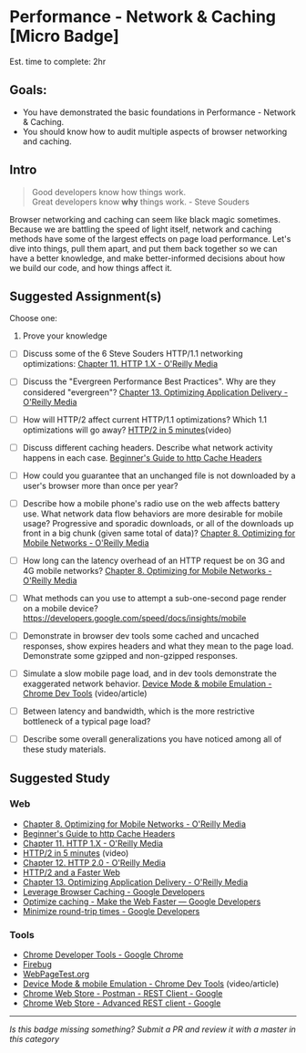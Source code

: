 Performance - Network & Caching [Micro Badge]
=============================================

Est. time to complete: 2hr

Goals:
------

- You have demonstrated the basic foundations in Performance - Network & Caching.
- You should know how to audit multiple aspects of browser networking and caching.


Intro
-----

> Good developers know how things work.  
> Great developers know **why** things work. - Steve Souders

Browser networking and caching can seem like black magic sometimes. Because we are battling the speed of light itself, network and caching methods have some of the largest effects on page load performance. Let's dive into things, pull them apart, and put them back together so we can have a better knowledge, and make better-informed decisions about how we build our code, and how things affect it.


Suggested Assignment(s)
--------------------

Choose one:

1) Prove your knowledge
  - [ ] Discuss some of the 6 Steve Souders HTTP/1.1 networking optimizations: [Chapter 11. HTTP 1.X - O&#39;Reilly Media](http://chimera.labs.oreilly.com/books/1230000000545/ch11.html)
  - [ ] Discuss the "Evergreen Performance Best Practices". Why are they considered "evergreen"? [Chapter 13. Optimizing Application Delivery - O&#39;Reilly Media](http://chimera.labs.oreilly.com/books/1230000000545/ch13.html)
  - [ ] How will HTTP/2 affect current HTTP/1.1 optimizations? Which 1.1 optimizations will go away? [HTTP/2 in 5 minutes](https://www.youtube.com/watch?v=fJ0C4zN5uOQ)(video)
  - [ ] Discuss different caching headers. Describe what network activity happens in each case. [Beginner's Guide to http Cache Headers](http://www.mobify.com/blog/beginners-guide-to-http-cache-headers/)
  - [ ] How could you guarantee that an unchanged file is not downloaded by a user's browser more than once per year?
  - [ ] Describe how a mobile phone's radio use on the web affects battery use. What network data flow behaviors are more desirable for mobile usage? Progressive and sporadic downloads, or all of the downloads up front in a big chunk (given same total of data)? [Chapter 8. Optimizing for Mobile Networks - O&#39;Reilly Media](http://chimera.labs.oreilly.com/books/1230000000545/ch08.html)
  - [ ] How long can the latency overhead of an HTTP request be on 3G and 4G mobile networks? [Chapter 8. Optimizing for Mobile Networks - O&#39;Reilly Media](http://chimera.labs.oreilly.com/books/1230000000545/ch08.html)
  - [ ] What methods can you use to attempt a sub-one-second page render on a mobile device? https://developers.google.com/speed/docs/insights/mobile
  - [ ] Demonstrate in browser dev tools some cached and uncached responses, show expires headers and what they mean to the page load. Demonstrate some gzipped and non-gzipped responses.
  - [ ] Simulate a slow mobile page load, and in dev tools demonstrate the exaggerated network behavior. [Device Mode & mobile Emulation - Chrome Dev Tools](https://developer.chrome.com/devtools/docs/device-mode) (video/article)
  - [ ] Between latency and bandwidth, which is the more restrictive bottleneck of a typical page load?
  - [ ] Describe some overall generalizations you have noticed among all of these study materials.



Suggested Study
---------------

### Web
- [Chapter 8. Optimizing for Mobile Networks - O&#39;Reilly Media](http://chimera.labs.oreilly.com/books/1230000000545/ch08.html)
- [Beginner's Guide to http Cache Headers](http://www.mobify.com/blog/beginners-guide-to-http-cache-headers/)
- [Chapter 11. HTTP 1.X - O&#39;Reilly Media](http://chimera.labs.oreilly.com/books/1230000000545/ch11.html)
- [HTTP/2 in 5 minutes](https://www.youtube.com/watch?v=fJ0C4zN5uOQ) (video)
- [Chapter 12. HTTP 2.0 - O&#39;Reilly Media](http://chimera.labs.oreilly.com/books/1230000000545/ch12.html)
- [HTTP/2 and a Faster Web](http://www.infoq.com/presentations/http2-linkedin)
- [Chapter 13. Optimizing Application Delivery - O&#39;Reilly Media](http://chimera.labs.oreilly.com/books/1230000000545/ch13.html)
- [Leverage Browser Caching - Google Developers](https://developers.google.com/speed/docs/insights/LeverageBrowserCaching)
- [Optimize caching - Make the Web Faster — Google Developers](https://developers.google.com/speed/docs/best-practices/caching)
- [Minimize round-trip times - Google Developers](https://developers.google.com/speed/docs/best-practices/rtt)


### Tools
- [Chrome Developer Tools - Google Chrome](https://developer.chrome.com/devtools/)
- [Firebug](http://getfirebug.com/)
- [WebPageTest.org](http://webpagetest.org)
- [Device Mode & mobile Emulation - Chrome Dev Tools](https://developer.chrome.com/devtools/docs/device-mode) (video/article)
- [Chrome Web Store - Postman - REST Client - Google](https://chrome.google.com/webstore/detail/postman-rest-client/fdmmgilgnpjigdojojpjoooidkmcomcm)
- [Chrome Web Store - Advanced REST client - Google](https://chrome.google.com/webstore/detail/advanced-rest-client/hgmloofddffdnphfgcellkdfbfbjeloo)

-----

  *Is this badge missing something? Submit a PR and review it with a master in this category*
